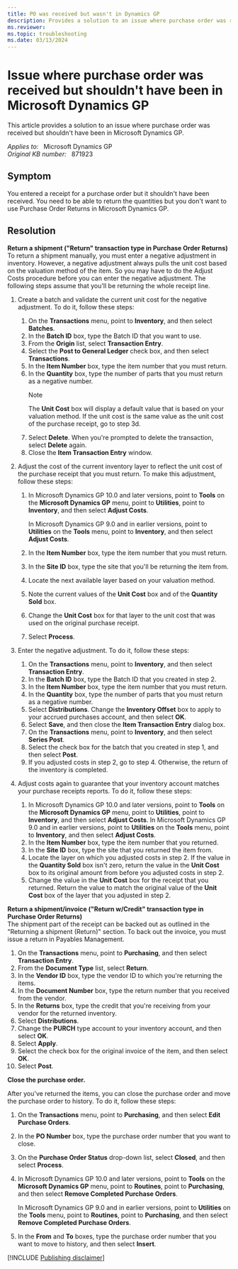 ```yaml
---
title: PO was received but wasn't in Dynamics GP
description: Provides a solution to an issue where purchase order was received but shouldn't have been in Microsoft Dynamics GP.
ms.reviewer:
ms.topic: troubleshooting
ms.date: 03/13/2024
---
```

# Issue where purchase order was received but shouldn't have been in Microsoft Dynamics GP

This article provides a solution to an issue where purchase order was received but shouldn't have been in Microsoft Dynamics GP.

_Applies to:_ &nbsp; Microsoft Dynamics GP  
_Original KB number:_ &nbsp; 871923

## Symptom

You entered a receipt for a purchase order but it shouldn't have been received. You need to be able to return the quantities but you don't want to use Purchase Order Returns in Microsoft Dynamics GP.

## Resolution

**Return a shipment ("Return" transaction type in Purchase Order Returns)**  
To return a shipment manually, you must enter a negative adjustment in inventory. However, a negative adjustment always pulls the unit cost based on the valuation method of the item. So you may have to do the Adjust Costs procedure before you can enter the negative adjustment. The following steps assume that you'll be returning the whole receipt line.

1. Create a batch and validate the current unit cost for the negative adjustment. To do it, follow these steps:

    1. On the **Transactions** menu, point to **Inventory**, and then select **Batches**.
    1. In the **Batch ID** box, type the Batch ID that you want to use.
    1. From the **Origin** list, select **Transaction Entry**.
    1. Select the **Post to General Ledger** check box, and then select **Transactions**.
    1. In the **Item Number** box, type the item number that you must return.
    1. In the **Quantity** box, type the number of parts that you must return as a negative number.
        > [!NOTE]
        > The **Unit Cost** box will display a default value that is based on your valuation method. If the unit cost is the same value as the unit cost of the purchase receipt, go to step 3d.
    1. Select **Delete**. When you're prompted to delete the transaction, select **Delete** again.
    1. Close the **Item Transaction Entry** window.

2. Adjust the cost of the current inventory layer to reflect the unit cost of the purchase receipt that you must return. To make this adjustment, follow these steps:

    1. In Microsoft Dynamics GP 10.0 and later versions, point to **Tools** on the **Microsoft Dynamics GP** menu, point to **Utilities**, point to **Inventory**, and then select **Adjust Costs**.

        In Microsoft Dynamics GP 9.0 and in earlier versions, point to **Utilities** on the **Tools** menu, point to **Inventory**, and then select **Adjust Costs**.
    1. In the **Item Number** box, type the item number that you must return.
    1. In the **Site ID** box, type the site that you'll be returning the item from.
    1. Locate the next available layer based on your valuation method.
    1. Note the current values of the **Unit Cost** box and of the **Quantity Sold** box.
    1. Change the **Unit Cost** box for that layer to the unit cost that was used on the original purchase receipt.
    1. Select **Process**.

3. Enter the negative adjustment. To do it, follow these steps:

    1. On the **Transactions** menu, point to **Inventory**, and then select **Transaction Entry**.
    1. In the **Batch ID** box, type the Batch ID that you created in step 2.
    1. In the **Item Number** box, type the item number that you must return.
    1. In the **Quantity** box, type the number of parts that you must return as a negative number.
    1. Select **Distributions**. Change the **Inventory Offset** box to apply to your accrued purchases account, and then select **OK**.
    1. Select **Save**, and then close the **Item Transaction Entry** dialog box.
    1. On the **Transactions** menu, point to **Inventory**, and then select **Series Post**.
    1. Select the check box for the batch that you created in step 1, and then select **Post**.
    1. If you adjusted costs in step 2, go to step 4. Otherwise, the return of the inventory is completed.

4. Adjust costs again to guarantee that your inventory account matches your purchase receipts reports. To do it, follow these steps:

    1. In Microsoft Dynamics GP 10.0 and later versions, point to **Tools** on the **Microsoft Dynamics GP** menu, point to **Utilities**, point to **Inventory**, and then select **Adjust Costs**.
        In Microsoft Dynamics GP 9.0 and in earlier versions, point to **Utilities** on the **Tools** menu, point to **Inventory**, and then select **Adjust Costs**.
    1. In the **Item Number** box, type the item number that you returned.
    1. In the **Site ID** box, type the site that you returned the item from.
    1. Locate the layer on which you adjusted costs in step 2. If the value in the **Quantity Sold** box isn't zero, return the value in the **Unit Cost** box to its original amount from before you adjusted costs in step 2.
    1. Change the value in the **Unit Cost** box for the receipt that you returned. Return the value to match the original value of the **Unit Cost** box of the layer that you adjusted in step 2.

**Return a shipment/invoice ("Return w/Credit" transaction type in Purchase Order Returns)**  
The shipment part of the receipt can be backed out as outlined in the "Returning a shipment (Return)" section. To back out the invoice, you must issue a return in Payables Management.

1. On the **Transactions** menu, point to **Purchasing**, and then select **Transaction Entry**.
2. From the **Document Type** list, select **Return**.
3. In the **Vendor ID** box, type the vendor ID to which you're returning the items.
4. In the **Document Number** box, type the return number that you received from the vendor.
5. In the **Returns** box, type the credit that you're receiving from your vendor for the returned inventory.
6. Select **Distributions**.
7. Change the **PURCH** type account to your inventory account, and then select **OK**.
8. Select **Apply**.
9. Select the check box for the original invoice of the item, and then select **OK**.
10. Select **Post**.

**Close the purchase order.**  

After you've returned the items, you can close the purchase order and move the purchase order to history. To do it, follow these steps:

1. On the **Transactions** menu, point to **Purchasing**, and then select **Edit Purchase Orders**.
2. In the **PO Number** box, type the purchase order number that you want to close.
3. On the **Purchase Order Status** drop-down list, select **Closed**, and then select **Process**.
4. In Microsoft Dynamics GP 10.0 and later versions, point to **Tools** on the **Microsoft Dynamics GP** menu, point to **Routines**, point to **Purchasing**, and then select **Remove Completed Purchase Orders**.

    In Microsoft Dynamics GP 9.0 and in earlier versions, point to **Utilities** on the **Tools** menu, point to **Routines**, point to **Purchasing**, and then select **Remove Completed Purchase Orders**.
5. In the **From** and **To** boxes, type the purchase order number that you want to move to history, and then select **Insert**.

[!INCLUDE [Publishing disclaimer](../../includes/publishing-disclaimer.md)]

